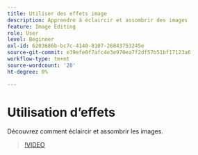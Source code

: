 ```yaml
---
title: Utiliser des effets image
description: Apprendre à éclaircir et assombrir des images
feature: Image Editing
role: User
level: Beginner
exl-id: 6203686b-bc7c-4140-8107-26843753245e
source-git-commit: e39efe0f7afc4e3e970ea7f2df57b51bf17123a6
workflow-type: tm+mt
source-wordcount: '20'
ht-degree: 0%

---
```


# Utilisation d’effets

Découvrez comment éclaircir et assombrir les images.

>[!VIDEO](https://video.tv.adobe.com/v/3420223?quality=12&learn=on&hidetitle=true)
